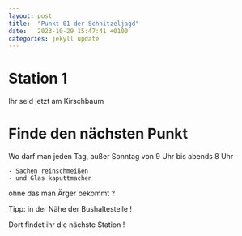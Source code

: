 ```yaml
---
layout: post
title:  "Punkt 01 der Schnitzeljagd"
date:   2023-10-29 15:47:41 +0100
categories: jekyll update
---
```


# Station 1

Ihr seid jetzt am Kirschbaum


# Finde den nächsten Punkt

Wo darf man jeden Tag, außer Sonntag von 9 Uhr bis abends 8 Uhr

    - Sachen reinschmeißen
    - und Glas kaputtmachen

ohne das man Ärger bekommt ?

Tipp: in der Nähe der Bushaltestelle !

Dort findet ihr die nächste Station !

